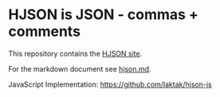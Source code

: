 # HJSON is JSON - commas + comments

This repository contains the [HJSON site](http://laktak.github.io/hjson).

For the markdown document see [hjson.md](hjson.md).

JavaScript Implementation: https://github.com/laktak/hjson-js
